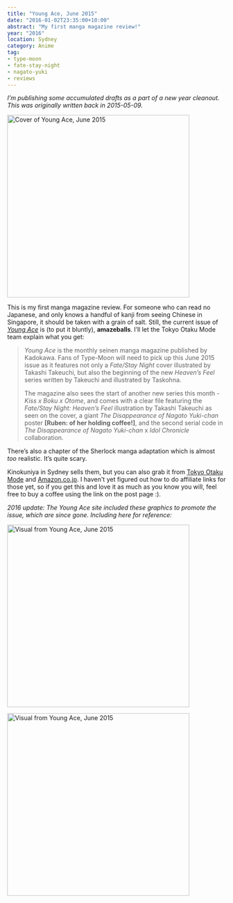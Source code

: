 ```yaml
---
title: "Young Ace, June 2015"
date: "2016-01-02T23:35:00+10:00"
abstract: "My first manga magazine review!"
year: "2016"
location: Sydney
category: Anime
tag:
- type-moon
- fate-stay-night
- nagato-yuki
- reviews
---
```

<p style="font-style:italic;">I’m publishing some accumulated drafts as a part of a new year cleanout. This was originally written back in 2015-05-09.</p>

<p><img src="https://rubenerd.com/files/2016/youngace2015.jpg" alt="Cover of Young Ace, June 2015" style="width:420px;" /></p>

This is my first manga magazine review. For someone who can read no Japanese, and only knows a handful of kanji from seeing Chinese in Singapore, it should be taken with a grain of salt. Still, the current issue of *[Young Ace](http://www.kadokawa.co.jp/ya/)* is (to put it bluntly), **amazeballs**. I’ll let the Tokyo Otaku Mode team explain what you get:

> *Young Ace* is the monthly seinen manga magazine published by Kadokawa. Fans of Type-Moon will need to pick up this June 2015 issue as it features not only a *Fate/Stay Night* cover illustrated by Takashi Takeuchi, but also the beginning of the new *Heaven’s Feel* series written by Takeuchi and illustrated by Taskohna.
> 
> The magazine also sees the start of another new series this month - *Kiss x Boku x Otome*, and comes with a clear file featuring the *Fate/Stay Night: Heaven’s Feel* illustration by Takashi Takeuchi as seen on the cover, a giant *The Disappearance of Nagato Yuki-chan* poster **[Ruben: of her holding coffee!]**, and the second serial code in *The Disappearance of Nagato Yuki-chan* x *Idol Chronicle* collaboration.</p>

There’s also a chapter of the Sherlock manga adaptation which is almost *too* realistic. It’s quite scary.

Kinokuniya in Sydney sells them, but you can also grab it from [Tokyo Otaku Mode](https://otakumode.com/shop/552390e280116a976aa7df61) and [Amazon.co.jp](http://www.amazon.co.jp/%E3%83%A4%E3%83%B3%E3%82%B0%E3%82%A8%E3%83%BC%E3%82%B9-2015%E5%B9%B4-6%E6%9C%88%E5%8F%B7/dp/B00VFBVOPS/ref=sr_1_1?ie=UTF8&qid=1431178697&sr=8-1&keywords=young+ace). I haven't yet figured out how to do affiliate links for those yet, so if you get this and love it as much as you know you will, feel free to buy a coffee using the link on the post page :).

<p style="font-style:italic;">2016 update: The Young Ace site included these graphics to promote the issue, which are since gone. Including here for reference:</p>

<p><img src="https://rubenerd.com/files/2016/youngacejune2015visual01.jpg" alt="Visual from Young Ace, June 2015" style="width:420px;" /></p>
<p><img src="https://rubenerd.com/files/2016/youngacejune2015visual02.jpg" alt="Visual from Young Ace, June 2015" style="width:420px;" /></p>

